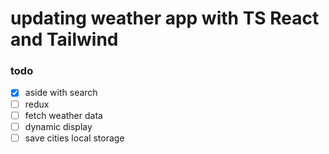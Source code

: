 # updating weather app with TS React and Tailwind

### todo

- [x] aside with search
- [ ] redux 
- [ ] fetch weather data
- [ ] dynamic display
- [ ] save cities local storage
